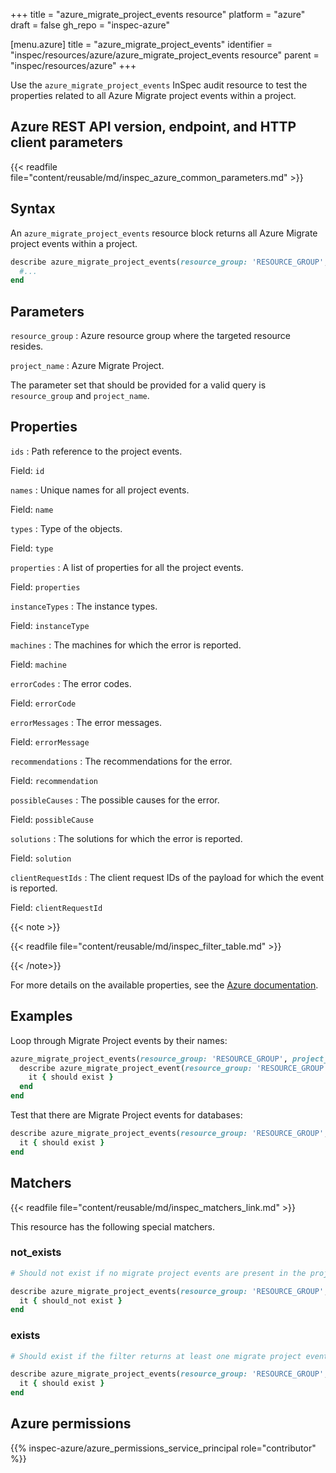 +++
title = "azure_migrate_project_events resource"
platform = "azure"
draft = false
gh_repo = "inspec-azure"

[menu.azure]
title = "azure_migrate_project_events"
identifier = "inspec/resources/azure/azure_migrate_project_events resource"
parent = "inspec/resources/azure"
+++

Use the `azure_migrate_project_events` InSpec audit resource to test the properties related to all Azure Migrate project events within a project.

## Azure REST API version, endpoint, and HTTP client parameters

{{< readfile file="content/reusable/md/inspec_azure_common_parameters.md" >}}

## Syntax

An `azure_migrate_project_events` resource block returns all Azure Migrate project events within a project.

```ruby
describe azure_migrate_project_events(resource_group: 'RESOURCE_GROUP', project_name: 'PROJECT_NAME') do
  #...
end
```

## Parameters

`resource_group`
: Azure resource group where the targeted resource resides.

`project_name`
: Azure Migrate Project.

The parameter set that should be provided for a valid query is `resource_group` and `project_name`.

## Properties

`ids`
: Path reference to the project events.

  Field: `id`

`names`
: Unique names for all project events.

  Field: `name`

`types`
: Type of the objects.

  Field: `type`

`properties`
: A list of properties for all the project events.

  Field: `properties`

`instanceTypes`
: The instance types.

  Field: `instanceType`

`machines`
: The machines for which the error is reported.

  Field: `machine`

`errorCodes`
: The error codes.

  Field: `errorCode`

`errorMessages`
: The error messages.

  Field: `errorMessage`

`recommendations`
: The recommendations for the error.

  Field: `recommendation`

`possibleCauses`
: The possible causes for the error.

  Field: `possibleCause`

`solutions`
: The solutions for which the error is reported.

  Field: `solution`

`clientRequestIds`
: The client request IDs of the payload for which the event is reported.

  Field: `clientRequestId`

{{< note >}}

{{< readfile file="content/reusable/md/inspec_filter_table.md" >}}

{{< /note>}}

For more details on the available properties, see the [Azure documentation](https://docs.microsoft.com/en-us/rest/api/migrate/projects/events/enumerate-events).

## Examples

Loop through Migrate Project events by their names:

```ruby
azure_migrate_project_events(resource_group: 'RESOURCE_GROUP', project_name: 'PROJECT_NAME').names.each do |name|
  describe azure_migrate_project_event(resource_group: 'RESOURCE_GROUP', project_name: 'PROJECT_NAME', name: `PROJECT_EVENT_NAME`) do
    it { should exist }
  end
end
```

Test that there are Migrate Project events for databases:

```ruby
describe azure_migrate_project_events(resource_group: 'RESOURCE_GROUP', project_name: 'PROJECT_NAME').where(instanceType: 'Databases') do
  it { should exist }
end
```

## Matchers

{{< readfile file="content/reusable/md/inspec_matchers_link.md" >}}

This resource has the following special matchers.

### not_exists

```ruby
# Should not exist if no migrate project events are present in the project and the resource group.

describe azure_migrate_project_events(resource_group: 'RESOURCE_GROUP', project_name: 'PROJECT_NAME') do
  it { should_not exist }
end
```

### exists

```ruby
# Should exist if the filter returns at least one migrate project event in the project and the resource group.

describe azure_migrate_project_events(resource_group: 'RESOURCE_GROUP', project_name: 'PROJECT_NAME') do
  it { should exist }
end
```

## Azure permissions

{{% inspec-azure/azure_permissions_service_principal role="contributor" %}}
